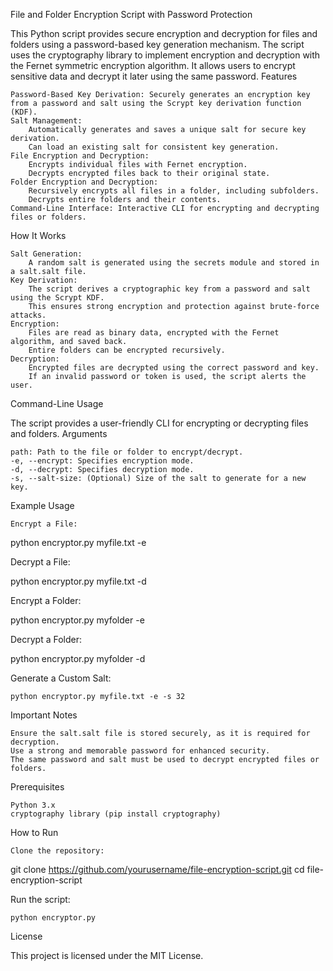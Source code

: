 File and Folder Encryption Script with Password Protection

This Python script provides secure encryption and decryption for files and folders using a password-based key generation mechanism. The script uses the cryptography library to implement encryption and decryption with the Fernet symmetric encryption algorithm. It allows users to encrypt sensitive data and decrypt it later using the same password.
Features

    Password-Based Key Derivation: Securely generates an encryption key from a password and salt using the Scrypt key derivation function (KDF).
    Salt Management:
        Automatically generates and saves a unique salt for secure key derivation.
        Can load an existing salt for consistent key generation.
    File Encryption and Decryption:
        Encrypts individual files with Fernet encryption.
        Decrypts encrypted files back to their original state.
    Folder Encryption and Decryption:
        Recursively encrypts all files in a folder, including subfolders.
        Decrypts entire folders and their contents.
    Command-Line Interface: Interactive CLI for encrypting and decrypting files or folders.

How It Works

    Salt Generation:
        A random salt is generated using the secrets module and stored in a salt.salt file.
    Key Derivation:
        The script derives a cryptographic key from a password and salt using the Scrypt KDF.
        This ensures strong encryption and protection against brute-force attacks.
    Encryption:
        Files are read as binary data, encrypted with the Fernet algorithm, and saved back.
        Entire folders can be encrypted recursively.
    Decryption:
        Encrypted files are decrypted using the correct password and key.
        If an invalid password or token is used, the script alerts the user.

Command-Line Usage

The script provides a user-friendly CLI for encrypting or decrypting files and folders.
Arguments

    path: Path to the file or folder to encrypt/decrypt.
    -e, --encrypt: Specifies encryption mode.
    -d, --decrypt: Specifies decryption mode.
    -s, --salt-size: (Optional) Size of the salt to generate for a new key.

Example Usage

    Encrypt a File:

python encryptor.py myfile.txt -e

Decrypt a File:

python encryptor.py myfile.txt -d

Encrypt a Folder:

python encryptor.py myfolder -e

Decrypt a Folder:

python encryptor.py myfolder -d

Generate a Custom Salt:

    python encryptor.py myfile.txt -e -s 32

Important Notes

    Ensure the salt.salt file is stored securely, as it is required for decryption.
    Use a strong and memorable password for enhanced security.
    The same password and salt must be used to decrypt encrypted files or folders.

Prerequisites

    Python 3.x
    cryptography library (pip install cryptography)

How to Run

    Clone the repository:

git clone https://github.com/yourusername/file-encryption-script.git
cd file-encryption-script

Run the script:

    python encryptor.py

License

This project is licensed under the MIT License.
